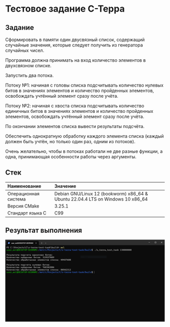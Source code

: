 # Тестовое задание С-Терра

## Задание

Сформировать в памяти один двусвязный список, содержащий случайные значения, которые следует получить из генератора случайных чисел.

Программа должна принимать на вход количество элементов в двухсвязном списке.

Запустить два потока.

Потоку №1: начиная с головы списка подсчитывать количество нулевых битов в значениях элементов и количество пройденных элементов, освобождать учтённый элемент сразу после учёта.

Потоку №2: начиная с хвоста списка подсчитывать количество единичных битов в значениях элементов и количество пройденных элементов, освобождать учтённый элемент сразу после учёта.

По окончании элементов списка вывести результаты подсчёта.

Обеспечить однократную обработку каждого элемента списка (каждый должен быть учтён, но только один раз, одним из потоков).

Очень желательно, чтобы в потоках работали не две разные функции, а одна, принимающая особенности работы через аргументы.

## Стек

| Наименование | Значение |
|:---|:---|
| Операционная система | Debian GNU/Linux 12 (bookworm) x86_64 & Ubuntu 22.04.4 LTS on Windows 10 x86_64 |
| Версия CMake | 3.25.1 |
| Стандарт языка C | C99 |

## Результат выполнения

![Пример выполнения](img/example.png)


